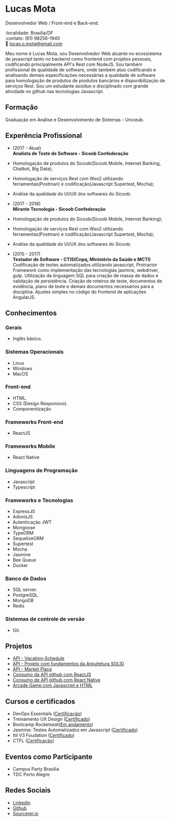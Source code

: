# Lucas Mota

Desenvolvedor Web / Front-end e Back-end.

:localidade: Brasília/DF <br>
:contato: (61) 98256-1940 <br>
:e-mail: lucas.o.mota@gmail.com

Meu nome é Lucas Mota, sou Desenvolvedor Web atuante no ecossistema de javascript tanto no backend como frontend com projetos pessoais, codificando principalmente API's Rest com NodeJS. Sou também profissional de qualidade de software, onde também atuo codificando e analisando demais especificações necessárias a qualidade de software para homologação de produtos de produtos bancários e disponibilização de serviços Rest. Sou um estudante assíduo e disciplinado com grande atividade no github nas tecnologias Javascript.

## Formação

Graduação em Análise e Desenvolvimento de Sistemas - Uniceub.

## Experência Profissional

- (2017 - Atual) <br>
  **Analista de Teste de Software - Sicoob Confederação**
- Homologação de produtos do Sicoob(Sicoob Mobile, Internet Banking, Chatbot, Big Data);
- Homologação de serviços Rest com Wso2 utilizando ferramentas(Postman) e codificação(Javascript Supertest, Mocha);
- Análise da qualidade do UI/UX dos softwares do Sicoob.

- (2017 - 2018) <br>
  **Mirante Tecnologia - Sicoob Confederação**
- Homologação de produtos do Sicoob(Sicoob Mobile, Internet Banking);
- Homologação de serviços Rest com Wso2 utilizando ferramentas(Postman) e codificação(Javascript Supertest, Mocha);
- Análise da qualidade do UI/UX dos softwares do Sicoob.

* (2015 - 2017) <br>
  **Testador de Software - CTIS(Cnpq, Ministério da Saúde e MCTI)**  
  Codificação de testes automatizados utilizando javascript, Protractor Framework como implementação das tecnologias jasmine, webdriver, gulp. Utilização da linguagem SQL para criação de massa de dados e validação de persistência. Criação de roteiros de teste, documentos de evidência, plano de teste e demais documentos necessários para a disciplina. Ajustes simples no código do frontend de aplicações AngularJS.

## Conhecimentos

### Gerais

- Inglês básico.

### Sistemas Operacionais

- Linux
- Windows
- MacOS

### Front-end

- HTML.
- CSS (Design Responsivo).
- Componentização

### Frameworks Front-end

- ReactJS

### Frameworks Mobile

- React Native

### Linguagens de Programação

- Javascript
- Typescript

### Frameworks e Tecnologias

- ExpressJS
- AdonisJS
- Autenticação JWT
- Mongoose
- TypeORM
- SequelizeORM
- Supertest
- Mocha
- Jasmine
- Bee Queue
- Docker

### Banco de Dados

- SQL server.
- PostgreSQL.
- MongoDB
- Redis

### Sistemas de controle de versão

- Git.

## Projetos

- [API - Vacation-Schedule](https://github.com/llucasmota/vacation-schedule)
- [API - Projeto com fundamentos da Arquitetura SOLID](https://github.com/llucasmota/gostack-template-fundamentos-node)
- [API - Market Place](https://github.com/llucasmota/marketplace)
- [Consumo da API github com ReactJS](https://github.com/llucasmota/github-repositories-react)
- [Consumo de API github com React Native](https://github.com/llucasmota/gostack-template-conceitos-react-native)
- [Arcade Game com Javascript e HTML](https://github.com/llucasmota/frontend-nanodegree-arcade-game)

## Cursos e certificados

- DevOps Essentials ([Certificação](#))
- Treinamento UX Design ([Certificado](#))
- Bootcamp Rocketseat([Em andamento](#))
- Jasmine: Testes Automatizados em Javascript ([Certificado](#))
- Itil V3 Foudation ([Certificado](#))
- CTFL ([Certificação](#))

## Eventos como Participante

- Campus Party Brasília
- TDC Porto Alegre

## Redes Sociais

- [Linkedin](https://www.linkedin.com/in/lucas-mota-b85934ab/)
- [Github](https://github.com/llucasmota)
- [Sourcerer.io](https://sourcerer.io/llucasmota)
